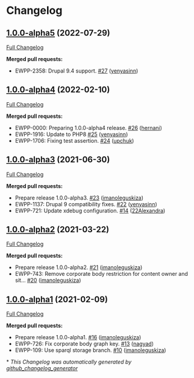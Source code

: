 # Changelog

## [1.0.0-alpha5](https://github.com/openeuropa/oe_corporate_site_info/tree/1.0.0-alpha5) (2022-07-29)

[Full Changelog](https://github.com/openeuropa/oe_corporate_site_info/compare/1.0.0-alpha4...1.0.0-alpha5)

**Merged pull requests:**

- EWPP-2358: Drupal 9.4 support. [\#27](https://github.com/openeuropa/oe_corporate_site_info/pull/27) ([yenyasinn](https://github.com/yenyasinn))

## [1.0.0-alpha4](https://github.com/openeuropa/oe_corporate_site_info/tree/1.0.0-alpha4) (2022-02-10)

[Full Changelog](https://github.com/openeuropa/oe_corporate_site_info/compare/1.0.0-alpha3...1.0.0-alpha4)

**Merged pull requests:**

- EWPP-0000: Preparing 1.0.0-alpha4 release. [\#26](https://github.com/openeuropa/oe_corporate_site_info/pull/26) ([hernani](https://github.com/hernani))
- EWPP-1916: Update to PHP8 [\#25](https://github.com/openeuropa/oe_corporate_site_info/pull/25) ([yenyasinn](https://github.com/yenyasinn))
- EWPP-1706: Fixing test assertion. [\#24](https://github.com/openeuropa/oe_corporate_site_info/pull/24) ([upchuk](https://github.com/upchuk))

## [1.0.0-alpha3](https://github.com/openeuropa/oe_corporate_site_info/tree/1.0.0-alpha3) (2021-06-30)

[Full Changelog](https://github.com/openeuropa/oe_corporate_site_info/compare/1.0.0-alpha2...1.0.0-alpha3)

**Merged pull requests:**

- Prepare release 1.0.0-alpha3. [\#23](https://github.com/openeuropa/oe_corporate_site_info/pull/23) ([imanoleguskiza](https://github.com/imanoleguskiza))
- EWPP-1137: Drupal 9 compatibility fixes. [\#22](https://github.com/openeuropa/oe_corporate_site_info/pull/22) ([yenyasinn](https://github.com/yenyasinn))
- EWPP-721: Update xdebug configuration. [\#14](https://github.com/openeuropa/oe_corporate_site_info/pull/14) ([22Alexandra](https://github.com/22Alexandra))

## [1.0.0-alpha2](https://github.com/openeuropa/oe_corporate_site_info/tree/1.0.0-alpha2) (2021-03-22)

[Full Changelog](https://github.com/openeuropa/oe_corporate_site_info/compare/1.0.0-alpha1...1.0.0-alpha2)

**Merged pull requests:**

- Prepare release 1.0.0-alpha2. [\#21](https://github.com/openeuropa/oe_corporate_site_info/pull/21) ([imanoleguskiza](https://github.com/imanoleguskiza))
- EWPP-743: Remove corporate body restriction for content owner and sit… [\#20](https://github.com/openeuropa/oe_corporate_site_info/pull/20) ([imanoleguskiza](https://github.com/imanoleguskiza))

## [1.0.0-alpha1](https://github.com/openeuropa/oe_corporate_site_info/tree/1.0.0-alpha1) (2021-02-09)

[Full Changelog](https://github.com/openeuropa/oe_corporate_site_info/compare/0.2.0...1.0.0-alpha1)

**Merged pull requests:**

- Prepare release 1.0.0-alpha1. [\#16](https://github.com/openeuropa/oe_corporate_site_info/pull/16) ([imanoleguskiza](https://github.com/imanoleguskiza))
- EWPP-726: Fix corporate body graph key. [\#13](https://github.com/openeuropa/oe_corporate_site_info/pull/13) ([nagyad](https://github.com/nagyad))
- EWPP-109: Use sparql storage branch. [\#10](https://github.com/openeuropa/oe_corporate_site_info/pull/10) ([imanoleguskiza](https://github.com/imanoleguskiza))

\* *This Changelog was automatically generated by [github_changelog_generator](https://github.com/github-changelog-generator/github-changelog-generator)*
